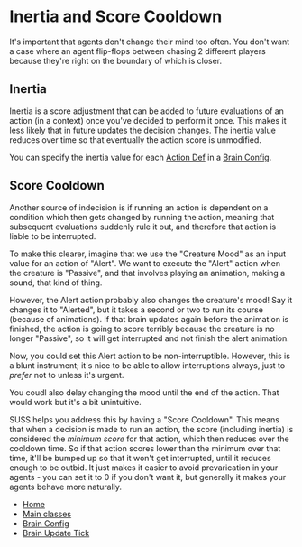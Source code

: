 # Inertia and Score Cooldown

It's important that agents don't change their mind too often. You don't want a
case where an agent flip-flops between chasing 2 different players because they're right on 
the boundary of which is closer.

## Inertia

Inertia is a score adjustment that can be added to future evaluations of an 
action (in a context) once you've decided to perform it once. This makes it less
likely that in future updates the decision changes. The inertia value reduces
over time so that eventually the action score is unmodified.

You can specify the inertia value for each [Action Def](Actions.md) in a [Brain Config](BrainConfig.md).

## Score Cooldown

Another source of indecision is if running an action is dependent on a condition
which then gets changed by running the action, meaning that subsequent evaluations
suddenly rule it out, and therefore that action is liable to be interrupted.

To make this clearer, imagine that we use the "Creature Mood" as an input value
for an action of "Alert". We want to execute the "Alert" action when the creature
is "Passive", and that involves playing an animation, making a sound, that kind of
thing. 

However, the Alert action probably also changes the creature's mood! Say it changes
it to "Alerted", but it takes a second or two to run its course (because of animations).
If that brain updates again before the animation is finished, the action is going
to score terribly because the creature is no longer "Passive", so it will get
interrupted and not finish the alert animation.

Now, you could set this Alert action to be non-interruptible. However, this is a 
blunt instrument; it's nice to be able to allow interruptions always, just to *prefer*
not to unless it's urgent. 

You coudl also delay changing the mood until the end of the action. That would
work but it's a bit unintuitive. 

SUSS helps you address this by having a "Score Cooldown". This means that when a decision is
made to run an action, the score (including inertia) is considered the *minimum score*
for that action, which then reduces over the cooldown time. So if that action
scores lower than the minimum over that time, it'll be bumped up so that it won't
get interrupted, until it reduces enough to be outbid. It just makes it easier
to avoid prevarication in your agents - you can set it to 0 if you don't want it, 
but generally it makes your agents behave more naturally.

* [Home](../README.md)
* [Main classes](doc/MainClasses.md)
* [Brain Config](BrainConfig.md)
* [Brain Update Tick](BrainUpdate.md)